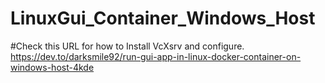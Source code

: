 # LinuxGui_Container_Windows_Host

#Check this URL for how to Install VcXsrv and configure.
https://dev.to/darksmile92/run-gui-app-in-linux-docker-container-on-windows-host-4kde
